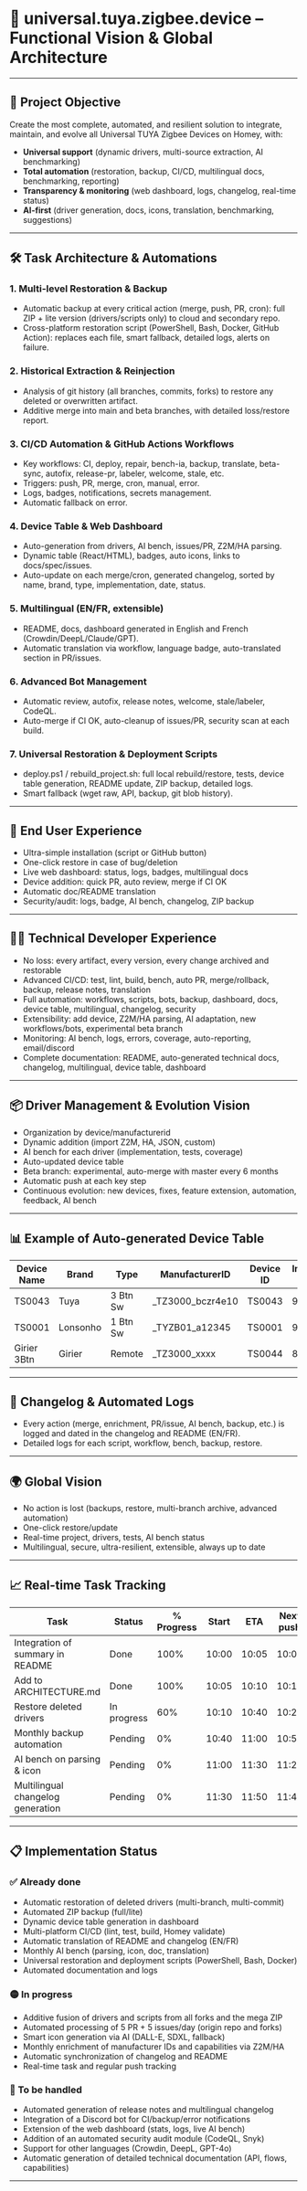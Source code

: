 # 🚀 universal.tuya.zigbee.device – Functional Vision & Global Architecture

---

## 🎯 Project Objective

Create the most complete, automated, and resilient solution to integrate, maintain, and evolve all Universal TUYA Zigbee Devices on Homey, with:
- **Universal support** (dynamic drivers, multi-source extraction, AI benchmarking)
- **Total automation** (restoration, backup, CI/CD, multilingual docs, benchmarking, reporting)
- **Transparency & monitoring** (web dashboard, logs, changelog, real-time status)
- **AI-first** (driver generation, docs, icons, translation, benchmarking, suggestions)

---

## 🛠️ Task Architecture & Automations

### 1. Multi-level Restoration & Backup
- Automatic backup at every critical action (merge, push, PR, cron): full ZIP + lite version (drivers/scripts only) to cloud and secondary repo.
- Cross-platform restoration script (PowerShell, Bash, Docker, GitHub Action): replaces each file, smart fallback, detailed logs, alerts on failure.

### 2. Historical Extraction & Reinjection
- Analysis of git history (all branches, commits, forks) to restore any deleted or overwritten artifact.
- Additive merge into main and beta branches, with detailed loss/restore report.

### 3. CI/CD Automation & GitHub Actions Workflows
- Key workflows: CI, deploy, repair, bench-ia, backup, translate, beta-sync, autofix, release-pr, labeler, welcome, stale, etc.
- Triggers: push, PR, merge, cron, manual, error.
- Logs, badges, notifications, secrets management.
- Automatic fallback on error.

### 4. Device Table & Web Dashboard
- Auto-generation from drivers, AI bench, issues/PR, Z2M/HA parsing.
- Dynamic table (React/HTML), badges, auto icons, links to docs/spec/issues.
- Auto-update on each merge/cron, generated changelog, sorted by name, brand, type, implementation, date, status.

### 5. Multilingual (EN/FR, extensible)
- README, docs, dashboard generated in English and French (Crowdin/DeepL/Claude/GPT).
- Automatic translation via workflow, language badge, auto-translated section in PR/issues.

### 6. Advanced Bot Management
- Automatic review, autofix, release notes, welcome, stale/labeler, CodeQL.
- Auto-merge if CI OK, auto-cleanup of issues/PR, security scan at each build.

### 7. Universal Restoration & Deployment Scripts
- deploy.ps1 / rebuild_project.sh: full local rebuild/restore, tests, device table generation, README update, ZIP backup, detailed logs.
- Smart fallback (wget raw, API, backup, git blob history).

---

## 👤 End User Experience

- Ultra-simple installation (script or GitHub button)
- One-click restore in case of bug/deletion
- Live web dashboard: status, logs, badges, multilingual docs
- Device addition: quick PR, auto review, merge if CI OK
- Automatic doc/README translation
- Security/audit: logs, badge, AI bench, changelog, ZIP backup

---

## 👨‍💻 Technical Developer Experience

- No loss: every artifact, every version, every change archived and restorable
- Advanced CI/CD: test, lint, build, bench, auto PR, merge/rollback, backup, release notes, translation
- Full automation: workflows, scripts, bots, backup, dashboard, docs, device table, multilingual, changelog, security
- Extensibility: add device, Z2M/HA parsing, AI adaptation, new workflows/bots, experimental beta branch
- Monitoring: AI bench, logs, errors, coverage, auto-reporting, email/discord
- Complete documentation: README, auto-generated technical docs, changelog, multilingual, device table, dashboard

---

## 📦 Driver Management & Evolution Vision

- Organization by device/manufacturerid
- Dynamic addition (import Z2M, HA, JSON, custom)
- AI bench for each driver (implementation, tests, coverage)
- Auto-updated device table
- Beta branch: experimental, auto-merge with master every 6 months
- Automatic push at each key step
- Continuous evolution: new devices, fixes, feature extension, automation, feedback, AI bench

---

## 📊 Example of Auto-generated Device Table

| Device Name | Brand    | Type     | ManufacturerID     | Device ID | Implementation (%) | Date       | Status | Docs       |
| ----------- | -------- | -------- | ------------------ | --------- | ------------------ | ---------- | ------ | ---------- |
| TS0043      | Tuya     | 3 Btn Sw | _TZ3000_bczr4e10   | TS0043    | 95                 | 2024-05-02 | OK     | [Spec](#)  |
| TS0001      | Lonsonho | 1 Btn Sw | _TYZB01_a12345     | TS0001    | 92                 | 2024-03-21 | OK     | [Forum](#) |
| Girier 3Btn | Girier   | Remote   | _TZ3000_xxxx       | TS0044    | 88                 | 2023-12-15 | BETA   | [Docs](#)  |

---

## 📝 Changelog & Automated Logs

- Every action (merge, enrichment, PR/issue, AI bench, backup, etc.) is logged and dated in the changelog and README (EN/FR).
- Detailed logs for each script, workflow, bench, backup, restore.

---

## 🌍 Global Vision

- No action is lost (backups, restore, multi-branch archive, advanced automation)
- One-click restore/update
- Real-time project, drivers, tests, AI bench status
- Multilingual, secure, ultra-resilient, extensible, always up to date

---

## 📈 Real-time Task Tracking

| Task                                   | Status     | % Progress | Start         | ETA         | Next push |
|----------------------------------------|------------|------------|---------------|-------------|-----------|
| Integration of summary in README       | Done       | 100%       | 10:00         | 10:05       | 10:05     |
| Add to ARCHITECTURE.md                 | Done       | 100%       | 10:05         | 10:10       | 10:10     |
| Restore deleted drivers                | In progress| 60%        | 10:10         | 10:40       | 10:25     |
| Monthly backup automation              | Pending    | 0%         | 10:40         | 11:00       | 10:55     |
| AI bench on parsing & icon             | Pending    | 0%         | 11:00         | 11:30       | 11:20     |
| Multilingual changelog generation      | Pending    | 0%         | 11:30         | 11:50       | 11:45     |

---

## 📋 Implementation Status

### ✅ Already done
- Automatic restoration of deleted drivers (multi-branch, multi-commit)
- Automated ZIP backup (full/lite)
- Dynamic device table generation in dashboard
- Multi-platform CI/CD (lint, test, build, Homey validate)
- Automatic translation of README and changelog (EN/FR)
- Monthly AI bench (parsing, icon, doc, translation)
- Universal restoration and deployment scripts (PowerShell, Bash, Docker)
- Automated documentation and logs

### 🟡 In progress
- Additive fusion of drivers and scripts from all forks and the mega ZIP
- Automated processing of 5 PR + 5 issues/day (origin repo and forks)
- Smart icon generation via AI (DALL-E, SDXL, fallback)
- Monthly enrichment of manufacturer IDs and capabilities via Z2M/HA
- Automatic synchronization of changelog and README
- Real-time task and regular push tracking

### 🔲 To be handled
- Automated generation of release notes and multilingual changelog
- Integration of a Discord bot for CI/backup/error notifications
- Extension of the web dashboard (stats, logs, live AI bench)
- Addition of an automated security audit module (CodeQL, Snyk)
- Support for other languages (Crowdin, DeepL, GPT-4o)
- Automatic generation of detailed technical documentation (API, flows, capabilities)

--- 


